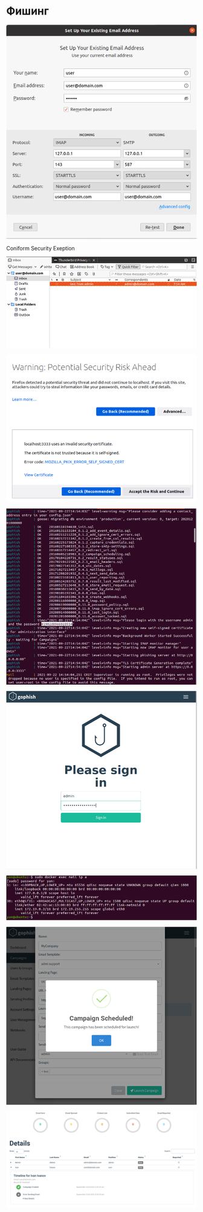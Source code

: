 # Фишинг

![](screens/Снимок%20экрана%202021-09-22%20175905.png)

Coniform Security Exeption

![](screens/Снимок%20экрана%202021-09-22%20180248.png)

![](screens/Снимок%20экрана%202021-09-22%20180402.png)

![](screens/Снимок%20экрана%202021-09-22%20180845.png)

![](screens/Снимок%20экрана%202021-09-22%20181257.png)

![](screens/Снимок%20экрана%202021-09-22%20181810.png)

![](screens/Снимок%20экрана%202021-09-22%20183432.png)

![](screens/Снимок%20экрана%202021-09-22%20183754.png)